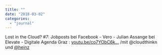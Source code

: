 ```yaml
---
title: ""
date: "2018-03-02"
categories: 
  - "journal"
---
```


Lost in the Cloud? #7: Jobposts bei Facebook - Vero - Julian Assange bei Elevate - Digitale Agenda Graz : [youtu.be/co7YObC6k...](https://youtu.be/co7YObC6kg8) /mit @cloudthinkn und [@heinz](https://micro.blog/heinz)
